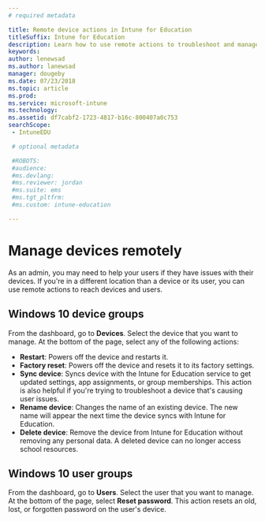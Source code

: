 ```yaml
---
# required metadata

title: Remote device actions in Intune for Education
titleSuffix: Intune for Education
description: Learn how to use remote actions to troubleshoot and manage distant devices.
keywords:
author: lenewsad
ms.author: lanewsad
manager: dougeby
ms.date: 07/23/2018
ms.topic: article
ms.prod:
ms.service: microsoft-intune
ms.technology:
ms.assetid: df7cabf2-1723-4817-b16c-800407a0c753
searchScope:
 - IntuneEDU

 # optional metadata

 #ROBOTS:
 #audience:
 #ms.devlang:
 #ms.reviewer: jordan
 #ms.suite: ems
 #ms.tgt_pltfrm:
 #ms.custom: intune-education

---
```


# Manage devices remotely  

As an admin, you may need to help your users if they have issues with their devices. If you're in a different location than a device or its user, you can use remote actions to reach devices and users.   

## Windows 10 device groups  
From the dashboard, go to **Devices**. Select the device that you want to manage. At the bottom of the page, select any of the following actions:

- **Restart**: Powers off the device and restarts it.
- **Factory reset**: Powers off the device and resets it to its factory settings.
- **Sync device**: Syncs device with the Intune for Education service to get updated settings, app assignments, or group memberships. This action is also helpful if you're trying to troubleshoot a device that's causing user issues.  
- **Rename device**: Changes the name of an existing device. The new name will appear the next time the device syncs with Intune for Education.  
- **Delete device**: Remove the device from Intune for Education without removing any personal data. A deleted device can no longer access school resources. 

## Windows 10 user groups  
From the dashboard, go to **Users**. Select the user that you want to manage. At the bottom of the page, select **Reset password**. This action resets an old, lost, or forgotten password on the user's device.  
